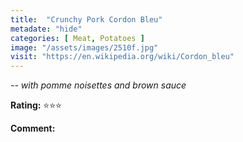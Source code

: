 ```yaml
---
title:  "Crunchy Pork Cordon Bleu"
metadate: "hide"
categories: [ Meat, Potatoes ]
image: "/assets/images/2510f.jpg"
visit: "https://en.wikipedia.org/wiki/Cordon_bleu"
---
```


_-- with pomme noisettes and brown sauce_

**Rating:** ⭐️⭐️⭐️  
  
**Comment:**
